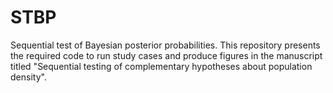 # STBP
Sequential test of Bayesian posterior probabilities. This repository presents the required code to run study cases and produce figures in the manuscript titled "Sequential testing of complementary hypotheses about population density".
